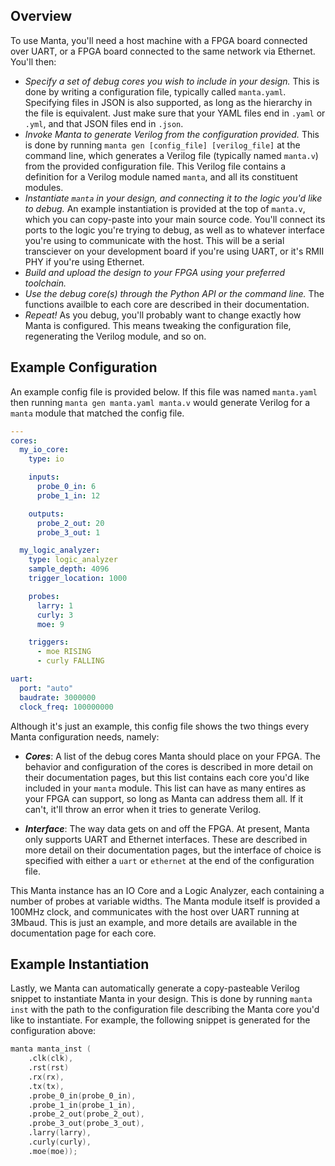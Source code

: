 
## Overview

To use Manta, you'll need a host machine with a FPGA board connected over UART, or a FPGA board connected to the same network via Ethernet. You'll then:

- _Specify a set of debug cores you wish to include in your design._ This is done by writing a configuration file, typically called `manta.yaml`. Specifying files in JSON is also supported, as long as the hierarchy in the file is equivalent. Just make sure that your YAML files end in `.yaml` or `.yml`, and that JSON files end in `.json`.
- _Invoke Manta to generate Verilog from the configuration provided._ This is done by running `manta gen [config_file] [verilog_file]` at the command line, which generates a Verilog file (typically named `manta.v`) from the provided configuration file. This Verilog file contains a definition for a Verilog module named `manta`, and all its constituent modules.
- _Instantiate `manta` in your design, and connecting it to the logic you'd like to debug._ An example instantiation is provided at the top of `manta.v`, which you can copy-paste into your main source code. You'll connect its ports to the logic you're trying to debug, as well as to whatever interface you're using to communicate with the host. This will be a serial transciever on your development board if you're using UART, or it's RMII PHY if you're using Ethernet.
- _Build and upload the design to your FPGA using your preferred toolchain._
- _Use the debug core(s) through the Python API or the command line._ The functions availble to each core are described in their documentation.
- _Repeat!_ As you debug, you'll probably want to change exactly how Manta is configured. This means tweaking the configuration file, regenerating the Verilog module, and so on.

## Example Configuration

An example config file is provided below. If this file was named `manta.yaml` then running `manta gen manta.yaml manta.v` would generate Verilog for a `manta` module that matched the config file.

```yaml
---
cores:
  my_io_core:
    type: io

    inputs:
      probe_0_in: 6
      probe_1_in: 12

    outputs:
      probe_2_out: 20
      probe_3_out: 1

  my_logic_analyzer:
    type: logic_analyzer
    sample_depth: 4096
    trigger_location: 1000

    probes:
      larry: 1
      curly: 3
      moe: 9

    triggers:
      - moe RISING
      - curly FALLING

uart:
  port: "auto"
  baudrate: 3000000
  clock_freq: 100000000
```

Although it's just an example, this config file shows the two things every Manta configuration needs, namely:

- ___Cores___: A list of the debug cores Manta should place on your FPGA. The behavior and configuration of the cores is described in more detail on their documentation pages, but this list contains each core you'd like included in your `manta` module. This list can have as many entires as your FPGA can support, so long as Manta can address them all. If it can't, it'll throw an error when it tries to generate Verilog.

- ___Interface___: The way data gets on and off the FPGA. At present, Manta only supports UART and Ethernet interfaces. These are described in more detail on their documentation pages, but the interface of choice is specified with either a `uart` or `ethernet` at the end of the configuration file.

This Manta instance has an IO Core and a Logic Analyzer, each containing a number of probes at variable widths. The Manta module itself is provided a 100MHz clock, and communicates with the host over UART running at 3Mbaud. This is just an example, and more details are available in the documentation page for each core.

## Example Instantiation

Lastly, we Manta can automatically generate a copy-pasteable Verilog snippet to instantiate Manta in your design. This is done by running `manta inst` with the path to the configuration file describing the Manta core you'd like to instantiate. For example, the following snippet is generated for the configuration above:

```verilog
manta manta_inst (
    .clk(clk),
    .rst(rst)
    .rx(rx),
    .tx(tx),
    .probe_0_in(probe_0_in),
    .probe_1_in(probe_1_in),
    .probe_2_out(probe_2_out),
    .probe_3_out(probe_3_out),
    .larry(larry),
    .curly(curly),
    .moe(moe));
```